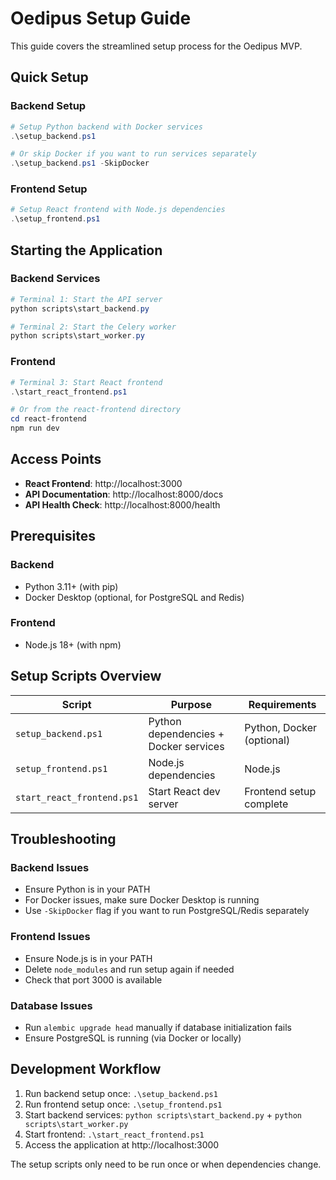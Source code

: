 # Oedipus Setup Guide

This guide covers the streamlined setup process for the Oedipus MVP.

## Quick Setup

### Backend Setup
```powershell
# Setup Python backend with Docker services
.\setup_backend.ps1

# Or skip Docker if you want to run services separately
.\setup_backend.ps1 -SkipDocker
```

### Frontend Setup
```powershell
# Setup React frontend with Node.js dependencies
.\setup_frontend.ps1
```

## Starting the Application

### Backend Services
```powershell
# Terminal 1: Start the API server
python scripts\start_backend.py

# Terminal 2: Start the Celery worker
python scripts\start_worker.py
```

### Frontend
```powershell
# Terminal 3: Start React frontend
.\start_react_frontend.ps1

# Or from the react-frontend directory
cd react-frontend
npm run dev
```

## Access Points

- **React Frontend**: http://localhost:3000
- **API Documentation**: http://localhost:8000/docs
- **API Health Check**: http://localhost:8000/health

## Prerequisites

### Backend
- Python 3.11+ (with pip)
- Docker Desktop (optional, for PostgreSQL and Redis)

### Frontend
- Node.js 18+ (with npm)

## Setup Scripts Overview

| Script | Purpose | Requirements |
|--------|---------|--------------|
| `setup_backend.ps1` | Python dependencies + Docker services | Python, Docker (optional) |
| `setup_frontend.ps1` | Node.js dependencies | Node.js |
| `start_react_frontend.ps1` | Start React dev server | Frontend setup complete |

## Troubleshooting

### Backend Issues
- Ensure Python is in your PATH
- For Docker issues, make sure Docker Desktop is running
- Use `-SkipDocker` flag if you want to run PostgreSQL/Redis separately

### Frontend Issues
- Ensure Node.js is in your PATH
- Delete `node_modules` and run setup again if needed
- Check that port 3000 is available

### Database Issues
- Run `alembic upgrade head` manually if database initialization fails
- Ensure PostgreSQL is running (via Docker or locally)

## Development Workflow

1. Run backend setup once: `.\setup_backend.ps1`
2. Run frontend setup once: `.\setup_frontend.ps1`
3. Start backend services: `python scripts\start_backend.py` + `python scripts\start_worker.py`
4. Start frontend: `.\start_react_frontend.ps1`
5. Access the application at http://localhost:3000

The setup scripts only need to be run once or when dependencies change.
